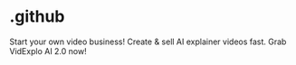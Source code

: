 # .github
Start your own video business! Create &amp; sell AI explainer videos fast. Grab VidExplo AI 2.0 now!
